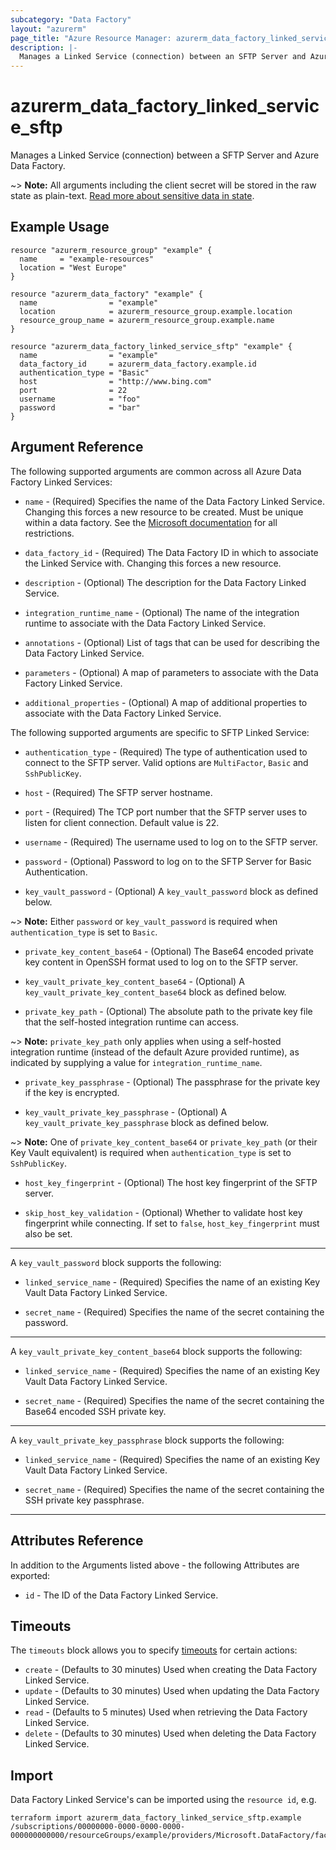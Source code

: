 ```yaml
---
subcategory: "Data Factory"
layout: "azurerm"
page_title: "Azure Resource Manager: azurerm_data_factory_linked_service_sftp"
description: |-
  Manages a Linked Service (connection) between an SFTP Server and Azure Data Factory.
---
```


# azurerm_data_factory_linked_service_sftp

Manages a Linked Service (connection) between a SFTP Server and Azure Data Factory.

~> **Note:** All arguments including the client secret will be stored in the raw state as plain-text. [Read more about sensitive data in state](/docs/state/sensitive-data.html).

## Example Usage

```hcl
resource "azurerm_resource_group" "example" {
  name     = "example-resources"
  location = "West Europe"
}

resource "azurerm_data_factory" "example" {
  name                = "example"
  location            = azurerm_resource_group.example.location
  resource_group_name = azurerm_resource_group.example.name
}

resource "azurerm_data_factory_linked_service_sftp" "example" {
  name                = "example"
  data_factory_id     = azurerm_data_factory.example.id
  authentication_type = "Basic"
  host                = "http://www.bing.com"
  port                = 22
  username            = "foo"
  password            = "bar"
}
```

## Argument Reference

The following supported arguments are common across all Azure Data Factory Linked Services:

* `name` - (Required) Specifies the name of the Data Factory Linked Service. Changing this forces a new resource to be created. Must be unique within a data factory. See the [Microsoft documentation](https://docs.microsoft.com/azure/data-factory/naming-rules) for all restrictions.

* `data_factory_id` - (Required) The Data Factory ID in which to associate the Linked Service with. Changing this forces a new resource.

* `description` - (Optional) The description for the Data Factory Linked Service.

* `integration_runtime_name` - (Optional) The name of the integration runtime to associate with the Data Factory Linked Service.

* `annotations` - (Optional) List of tags that can be used for describing the Data Factory Linked Service.

* `parameters` - (Optional) A map of parameters to associate with the Data Factory Linked Service.

* `additional_properties` - (Optional) A map of additional properties to associate with the Data Factory Linked Service.

The following supported arguments are specific to SFTP Linked Service:

* `authentication_type` - (Required) The type of authentication used to connect to the SFTP server. Valid options are `MultiFactor`, `Basic` and `SshPublicKey`.

* `host` - (Required) The SFTP server hostname.

* `port` - (Required) The TCP port number that the SFTP server uses to listen for client connection. Default value is 22.

* `username` - (Required) The username used to log on to the SFTP server.

* `password` - (Optional) Password to log on to the SFTP Server for Basic Authentication.

* `key_vault_password` - (Optional) A `key_vault_password` block as defined below.

~> **Note:** Either `password` or `key_vault_password` is required when `authentication_type` is set to `Basic`.

* `private_key_content_base64` - (Optional) The Base64 encoded private key content in OpenSSH format used to log on to the SFTP server.

* `key_vault_private_key_content_base64` - (Optional) A `key_vault_private_key_content_base64` block as defined below.

* `private_key_path` - (Optional) The absolute path to the private key file that the self-hosted integration runtime can access.

~> **Note:** `private_key_path` only applies when using a self-hosted integration runtime (instead of the default Azure provided runtime), as indicated by supplying a value for `integration_runtime_name`.

* `private_key_passphrase` - (Optional) The passphrase for the private key if the key is encrypted.

* `key_vault_private_key_passphrase` - (Optional) A `key_vault_private_key_passphrase` block as defined below.

~> **Note:** One of `private_key_content_base64` or `private_key_path` (or their Key Vault equivalent) is required when `authentication_type` is set to `SshPublicKey`.

* `host_key_fingerprint` - (Optional) The host key fingerprint of the SFTP server.

* `skip_host_key_validation` - (Optional) Whether to validate host key fingerprint while connecting. If set to `false`, `host_key_fingerprint` must also be set.

---

A `key_vault_password` block supports the following:

* `linked_service_name` - (Required) Specifies the name of an existing Key Vault Data Factory Linked Service.

* `secret_name` - (Required) Specifies the name of the secret containing the password.

---

A `key_vault_private_key_content_base64` block supports the following:

* `linked_service_name` - (Required) Specifies the name of an existing Key Vault Data Factory Linked Service.

* `secret_name` - (Required) Specifies the name of the secret containing the Base64 encoded SSH private key.

---

A `key_vault_private_key_passphrase` block supports the following:

* `linked_service_name` - (Required) Specifies the name of an existing Key Vault Data Factory Linked Service.

* `secret_name` - (Required) Specifies the name of the secret containing the SSH private key passphrase.

---

## Attributes Reference

In addition to the Arguments listed above - the following Attributes are exported:

* `id` - The ID of the Data Factory Linked Service.

## Timeouts

The `timeouts` block allows you to specify [timeouts](https://www.terraform.io/language/resources/syntax#operation-timeouts) for certain actions:

* `create` - (Defaults to 30 minutes) Used when creating the Data Factory Linked Service.
* `update` - (Defaults to 30 minutes) Used when updating the Data Factory Linked Service.
* `read` - (Defaults to 5 minutes) Used when retrieving the Data Factory Linked Service.
* `delete` - (Defaults to 30 minutes) Used when deleting the Data Factory Linked Service.

## Import

Data Factory Linked Service's can be imported using the `resource id`, e.g.

```shell
terraform import azurerm_data_factory_linked_service_sftp.example /subscriptions/00000000-0000-0000-0000-000000000000/resourceGroups/example/providers/Microsoft.DataFactory/factories/example/linkedservices/example
```
